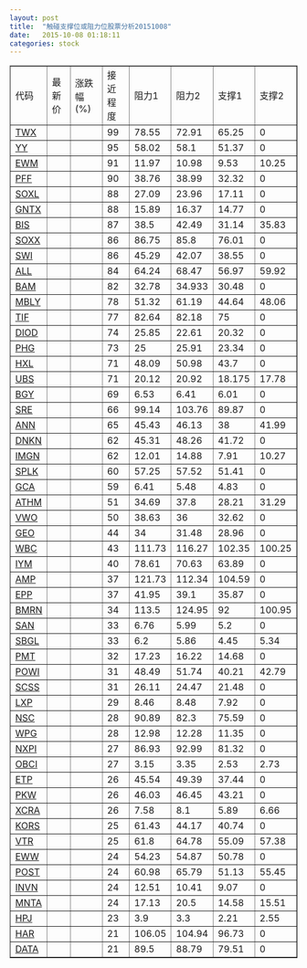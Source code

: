 ```yaml
---
layout: post
title:  "触碰支撑位或阻力位股票分析20151008"
date:   2015-10-08 01:18:11
categories: stock
---
```

<script type="text/javascript">
var stockList = []
stockList.push('gb_twx');
stockList.push('gb_yy');
stockList.push('gb_ewm');
stockList.push('gb_pff');
stockList.push('gb_soxl');
stockList.push('gb_gntx');
stockList.push('gb_bis');
stockList.push('gb_soxx');
stockList.push('gb_swi');
stockList.push('gb_all');
stockList.push('gb_bam');
stockList.push('gb_mbly');
stockList.push('gb_tif');
stockList.push('gb_diod');
stockList.push('gb_phg');
stockList.push('gb_hxl');
stockList.push('gb_ubs');
stockList.push('gb_bgy');
stockList.push('gb_sre');
stockList.push('gb_ann');
stockList.push('gb_dnkn');
stockList.push('gb_imgn');
stockList.push('gb_splk');
stockList.push('gb_gca');
stockList.push('gb_athm');
stockList.push('gb_vwo');
stockList.push('gb_geo');
stockList.push('gb_wbc');
stockList.push('gb_iym');
stockList.push('gb_amp');
stockList.push('gb_epp');
stockList.push('gb_bmrn');
stockList.push('gb_san');
stockList.push('gb_sbgl');
stockList.push('gb_pmt');
stockList.push('gb_powi');
stockList.push('gb_scss');
stockList.push('gb_lxp');
stockList.push('gb_nsc');
stockList.push('gb_wpg');
stockList.push('gb_nxpi');
stockList.push('gb_obci');
stockList.push('gb_etp');
stockList.push('gb_pkw');
stockList.push('gb_xcra');
stockList.push('gb_kors');
stockList.push('gb_vtr');
stockList.push('gb_eww');
stockList.push('gb_post');
stockList.push('gb_invn');
stockList.push('gb_mnta');
stockList.push('gb_hpj');
stockList.push('gb_har');
stockList.push('gb_data');
</script>
<table border="1">
 <tr>
 <td>代码</td>
 <td>最新价</td>
 <td>涨跌幅(%)</td>
 <td>接近程度</td>
 <td>阻力1</td>
 <td>阻力2</td>
 <td>支撑1</td>
 <td>支撑2</td>
</tr>
  <tr id="twx" class="red">
  <td><a href="http://stock.finance.sina.com.cn/usstock/quotes/TWX.html" target="_blank">TWX</a></td><td></td><td></td><td>99</td><td>78.55</td><td>72.91</td><td>65.25</td><td>0</td></tr>
  <tr id="yy" class="red">
  <td><a href="http://stock.finance.sina.com.cn/usstock/quotes/YY.html" target="_blank">YY</a></td><td></td><td></td><td>95</td><td>58.02</td><td>58.1</td><td>51.37</td><td>0</td></tr>
  <tr id="ewm" class="red">
  <td><a href="http://stock.finance.sina.com.cn/usstock/quotes/EWM.html" target="_blank">EWM</a></td><td></td><td></td><td>91</td><td>11.97</td><td>10.98</td><td>9.53</td><td>10.25</td></tr>
  <tr id="pff" class="red">
  <td><a href="http://stock.finance.sina.com.cn/usstock/quotes/PFF.html" target="_blank">PFF</a></td><td></td><td></td><td>90</td><td>38.76</td><td>38.99</td><td>32.32</td><td>0</td></tr>
  <tr id="soxl" class="red">
  <td><a href="http://stock.finance.sina.com.cn/usstock/quotes/SOXL.html" target="_blank">SOXL</a></td><td></td><td></td><td>88</td><td>27.09</td><td>23.96</td><td>17.11</td><td>0</td></tr>
  <tr id="gntx" class="red">
  <td><a href="http://stock.finance.sina.com.cn/usstock/quotes/GNTX.html" target="_blank">GNTX</a></td><td></td><td></td><td>88</td><td>15.89</td><td>16.37</td><td>14.77</td><td>0</td></tr>
  <tr id="bis" class="green">
  <td><a href="http://stock.finance.sina.com.cn/usstock/quotes/BIS.html" target="_blank">BIS</a></td><td></td><td></td><td>87</td><td>38.5</td><td>42.49</td><td>31.14</td><td>35.83</td></tr>
  <tr id="soxx" class="red">
  <td><a href="http://stock.finance.sina.com.cn/usstock/quotes/SOXX.html" target="_blank">SOXX</a></td><td></td><td></td><td>86</td><td>86.75</td><td>85.8</td><td>76.01</td><td>0</td></tr>
  <tr id="swi" class="green">
  <td><a href="http://stock.finance.sina.com.cn/usstock/quotes/SWI.html" target="_blank">SWI</a></td><td></td><td></td><td>86</td><td>45.29</td><td>42.07</td><td>38.55</td><td>0</td></tr>
  <tr id="all" class="green">
  <td><a href="http://stock.finance.sina.com.cn/usstock/quotes/ALL.html" target="_blank">ALL</a></td><td></td><td></td><td>84</td><td>64.24</td><td>68.47</td><td>56.97</td><td>59.92</td></tr>
  <tr id="bam" class="red">
  <td><a href="http://stock.finance.sina.com.cn/usstock/quotes/BAM.html" target="_blank">BAM</a></td><td></td><td></td><td>82</td><td>32.78</td><td>34.933</td><td>30.48</td><td>0</td></tr>
  <tr id="mbly" class="green">
  <td><a href="http://stock.finance.sina.com.cn/usstock/quotes/MBLY.html" target="_blank">MBLY</a></td><td></td><td></td><td>78</td><td>51.32</td><td>61.19</td><td>44.64</td><td>48.06</td></tr>
  <tr id="tif" class="red">
  <td><a href="http://stock.finance.sina.com.cn/usstock/quotes/TIF.html" target="_blank">TIF</a></td><td></td><td></td><td>77</td><td>82.64</td><td>82.18</td><td>75</td><td>0</td></tr>
  <tr id="diod" class="red">
  <td><a href="http://stock.finance.sina.com.cn/usstock/quotes/DIOD.html" target="_blank">DIOD</a></td><td></td><td></td><td>74</td><td>25.85</td><td>22.61</td><td>20.32</td><td>0</td></tr>
  <tr id="phg" class="red">
  <td><a href="http://stock.finance.sina.com.cn/usstock/quotes/PHG.html" target="_blank">PHG</a></td><td></td><td></td><td>73</td><td>25</td><td>25.91</td><td>23.34</td><td>0</td></tr>
  <tr id="hxl" class="red">
  <td><a href="http://stock.finance.sina.com.cn/usstock/quotes/HXL.html" target="_blank">HXL</a></td><td></td><td></td><td>71</td><td>48.09</td><td>50.98</td><td>43.7</td><td>0</td></tr>
  <tr id="ubs" class="red">
  <td><a href="http://stock.finance.sina.com.cn/usstock/quotes/UBS.html" target="_blank">UBS</a></td><td></td><td></td><td>71</td><td>20.12</td><td>20.92</td><td>18.175</td><td>17.78</td></tr>
  <tr id="bgy" class="red">
  <td><a href="http://stock.finance.sina.com.cn/usstock/quotes/BGY.html" target="_blank">BGY</a></td><td></td><td></td><td>69</td><td>6.53</td><td>6.41</td><td>6.01</td><td>0</td></tr>
  <tr id="sre" class="red">
  <td><a href="http://stock.finance.sina.com.cn/usstock/quotes/SRE.html" target="_blank">SRE</a></td><td></td><td></td><td>66</td><td>99.14</td><td>103.76</td><td>89.87</td><td>0</td></tr>
  <tr id="ann" class="red">
  <td><a href="http://stock.finance.sina.com.cn/usstock/quotes/ANN.html" target="_blank">ANN</a></td><td></td><td></td><td>65</td><td>45.43</td><td>46.13</td><td>38</td><td>41.99</td></tr>
  <tr id="dnkn" class="green">
  <td><a href="http://stock.finance.sina.com.cn/usstock/quotes/DNKN.html" target="_blank">DNKN</a></td><td></td><td></td><td>62</td><td>45.31</td><td>48.26</td><td>41.72</td><td>0</td></tr>
  <tr id="imgn" class="green">
  <td><a href="http://stock.finance.sina.com.cn/usstock/quotes/IMGN.html" target="_blank">IMGN</a></td><td></td><td></td><td>62</td><td>12.01</td><td>14.88</td><td>7.91</td><td>10.27</td></tr>
  <tr id="splk" class="green">
  <td><a href="http://stock.finance.sina.com.cn/usstock/quotes/SPLK.html" target="_blank">SPLK</a></td><td></td><td></td><td>60</td><td>57.25</td><td>57.52</td><td>51.41</td><td>0</td></tr>
  <tr id="gca" class="green">
  <td><a href="http://stock.finance.sina.com.cn/usstock/quotes/GCA.html" target="_blank">GCA</a></td><td></td><td></td><td>59</td><td>6.41</td><td>5.48</td><td>4.83</td><td>0</td></tr>
  <tr id="athm" class="red">
  <td><a href="http://stock.finance.sina.com.cn/usstock/quotes/ATHM.html" target="_blank">ATHM</a></td><td></td><td></td><td>51</td><td>34.69</td><td>37.8</td><td>28.21</td><td>31.29</td></tr>
  <tr id="vwo" class="red">
  <td><a href="http://stock.finance.sina.com.cn/usstock/quotes/VWO.html" target="_blank">VWO</a></td><td></td><td></td><td>50</td><td>38.63</td><td>36</td><td>32.62</td><td>0</td></tr>
  <tr id="geo" class="green">
  <td><a href="http://stock.finance.sina.com.cn/usstock/quotes/GEO.html" target="_blank">GEO</a></td><td></td><td></td><td>44</td><td>34</td><td>31.48</td><td>28.96</td><td>0</td></tr>
  <tr id="wbc" class="green">
  <td><a href="http://stock.finance.sina.com.cn/usstock/quotes/WBC.html" target="_blank">WBC</a></td><td></td><td></td><td>43</td><td>111.73</td><td>116.27</td><td>102.35</td><td>100.25</td></tr>
  <tr id="iym" class="green">
  <td><a href="http://stock.finance.sina.com.cn/usstock/quotes/IYM.html" target="_blank">IYM</a></td><td></td><td></td><td>40</td><td>78.61</td><td>70.63</td><td>63.89</td><td>0</td></tr>
  <tr id="amp" class="red">
  <td><a href="http://stock.finance.sina.com.cn/usstock/quotes/AMP.html" target="_blank">AMP</a></td><td></td><td></td><td>37</td><td>121.73</td><td>112.34</td><td>104.59</td><td>0</td></tr>
  <tr id="epp" class="red">
  <td><a href="http://stock.finance.sina.com.cn/usstock/quotes/EPP.html" target="_blank">EPP</a></td><td></td><td></td><td>37</td><td>41.95</td><td>39.1</td><td>35.87</td><td>0</td></tr>
  <tr id="bmrn" class="green">
  <td><a href="http://stock.finance.sina.com.cn/usstock/quotes/BMRN.html" target="_blank">BMRN</a></td><td></td><td></td><td>34</td><td>113.5</td><td>124.95</td><td>92</td><td>100.95</td></tr>
  <tr id="san" class="red">
  <td><a href="http://stock.finance.sina.com.cn/usstock/quotes/SAN.html" target="_blank">SAN</a></td><td></td><td></td><td>33</td><td>6.76</td><td>5.99</td><td>5.2</td><td>0</td></tr>
  <tr id="sbgl" class="red">
  <td><a href="http://stock.finance.sina.com.cn/usstock/quotes/SBGL.html" target="_blank">SBGL</a></td><td></td><td></td><td>33</td><td>6.2</td><td>5.86</td><td>4.45</td><td>5.34</td></tr>
  <tr id="pmt" class="red">
  <td><a href="http://stock.finance.sina.com.cn/usstock/quotes/PMT.html" target="_blank">PMT</a></td><td></td><td></td><td>32</td><td>17.23</td><td>16.22</td><td>14.68</td><td>0</td></tr>
  <tr id="powi" class="green">
  <td><a href="http://stock.finance.sina.com.cn/usstock/quotes/POWI.html" target="_blank">POWI</a></td><td></td><td></td><td>31</td><td>48.49</td><td>51.74</td><td>40.21</td><td>42.79</td></tr>
  <tr id="scss" class="red">
  <td><a href="http://stock.finance.sina.com.cn/usstock/quotes/SCSS.html" target="_blank">SCSS</a></td><td></td><td></td><td>31</td><td>26.11</td><td>24.47</td><td>21.48</td><td>0</td></tr>
  <tr id="lxp" class="red">
  <td><a href="http://stock.finance.sina.com.cn/usstock/quotes/LXP.html" target="_blank">LXP</a></td><td></td><td></td><td>29</td><td>8.46</td><td>8.48</td><td>7.92</td><td>0</td></tr>
  <tr id="nsc" class="red">
  <td><a href="http://stock.finance.sina.com.cn/usstock/quotes/NSC.html" target="_blank">NSC</a></td><td></td><td></td><td>28</td><td>90.89</td><td>82.3</td><td>75.59</td><td>0</td></tr>
  <tr id="wpg" class="green">
  <td><a href="http://stock.finance.sina.com.cn/usstock/quotes/WPG.html" target="_blank">WPG</a></td><td></td><td></td><td>28</td><td>12.98</td><td>12.28</td><td>11.35</td><td>0</td></tr>
  <tr id="nxpi" class="red">
  <td><a href="http://stock.finance.sina.com.cn/usstock/quotes/NXPI.html" target="_blank">NXPI</a></td><td></td><td></td><td>27</td><td>86.93</td><td>92.99</td><td>81.32</td><td>0</td></tr>
  <tr id="obci" class="green">
  <td><a href="http://stock.finance.sina.com.cn/usstock/quotes/OBCI.html" target="_blank">OBCI</a></td><td></td><td></td><td>27</td><td>3.15</td><td>3.35</td><td>2.53</td><td>2.73</td></tr>
  <tr id="etp" class="red">
  <td><a href="http://stock.finance.sina.com.cn/usstock/quotes/ETP.html" target="_blank">ETP</a></td><td></td><td></td><td>26</td><td>45.54</td><td>49.39</td><td>37.44</td><td>0</td></tr>
  <tr id="pkw" class="red">
  <td><a href="http://stock.finance.sina.com.cn/usstock/quotes/PKW.html" target="_blank">PKW</a></td><td></td><td></td><td>26</td><td>46.03</td><td>46.45</td><td>43.21</td><td>0</td></tr>
  <tr id="xcra" class="green">
  <td><a href="http://stock.finance.sina.com.cn/usstock/quotes/XCRA.html" target="_blank">XCRA</a></td><td></td><td></td><td>26</td><td>7.58</td><td>8.1</td><td>5.89</td><td>6.66</td></tr>
  <tr id="kors" class="red">
  <td><a href="http://stock.finance.sina.com.cn/usstock/quotes/KORS.html" target="_blank">KORS</a></td><td></td><td></td><td>25</td><td>61.43</td><td>44.17</td><td>40.74</td><td>0</td></tr>
  <tr id="vtr" class="green">
  <td><a href="http://stock.finance.sina.com.cn/usstock/quotes/VTR.html" target="_blank">VTR</a></td><td></td><td></td><td>25</td><td>61.8</td><td>64.78</td><td>55.09</td><td>57.38</td></tr>
  <tr id="eww" class="red">
  <td><a href="http://stock.finance.sina.com.cn/usstock/quotes/EWW.html" target="_blank">EWW</a></td><td></td><td></td><td>24</td><td>54.23</td><td>54.87</td><td>50.78</td><td>0</td></tr>
  <tr id="post" class="red">
  <td><a href="http://stock.finance.sina.com.cn/usstock/quotes/POST.html" target="_blank">POST</a></td><td></td><td></td><td>24</td><td>60.98</td><td>65.79</td><td>51.13</td><td>55.45</td></tr>
  <tr id="invn" class="green">
  <td><a href="http://stock.finance.sina.com.cn/usstock/quotes/INVN.html" target="_blank">INVN</a></td><td></td><td></td><td>24</td><td>12.51</td><td>10.41</td><td>9.07</td><td>0</td></tr>
  <tr id="mnta" class="red">
  <td><a href="http://stock.finance.sina.com.cn/usstock/quotes/MNTA.html" target="_blank">MNTA</a></td><td></td><td></td><td>24</td><td>17.13</td><td>20.5</td><td>14.58</td><td>15.51</td></tr>
  <tr id="hpj" class="green">
  <td><a href="http://stock.finance.sina.com.cn/usstock/quotes/HPJ.html" target="_blank">HPJ</a></td><td></td><td></td><td>23</td><td>3.9</td><td>3.3</td><td>2.21</td><td>2.55</td></tr>
  <tr id="har" class="green">
  <td><a href="http://stock.finance.sina.com.cn/usstock/quotes/HAR.html" target="_blank">HAR</a></td><td></td><td></td><td>21</td><td>106.05</td><td>104.94</td><td>96.73</td><td>0</td></tr>
  <tr id="data" class="green">
  <td><a href="http://stock.finance.sina.com.cn/usstock/quotes/DATA.html" target="_blank">DATA</a></td><td></td><td></td><td>21</td><td>89.5</td><td>88.79</td><td>79.51</td><td>0</td></tr>
</table>
